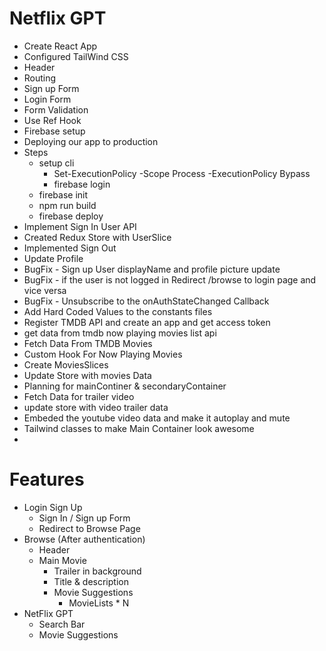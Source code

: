 # Netflix GPT

- Create React App
- Configured TailWind CSS
- Header
- Routing
- Sign up Form
- Login Form
- Form Validation
- Use Ref Hook
- Firebase setup
- Deploying our app to production
- Steps   
    - setup cli
         - Set-ExecutionPolicy -Scope Process -ExecutionPolicy Bypass
         - firebase login
    - firebase init
    - npm run build
    - firebase deploy
- Implement Sign In User API
- Created Redux Store with UserSlice
- Implemented Sign Out
- Update Profile
- BugFix - Sign up User displayName and profile picture update
- BugFix - if the user is not logged in Redirect /browse to login page and vice versa
- BugFix - Unsubscribe to the onAuthStateChanged Callback
- Add Hard Coded Values to the constants files
- Register TMDB API and create an app and get access token
- get data from tmdb now playing movies list api
- Fetch Data From TMDB Movies
- Custom Hook For Now Playing Movies
- Create MoviesSlices
- Update Store with movies Data
- Planning for mainContiner & secondaryContainer
- Fetch Data for trailer video
- update store with video trailer data
- Embeded the youtube video data and make it autoplay and mute
- Tailwind classes to make Main Container look awesome
-   

# Features

- Login Sign Up
    - Sign In / Sign up Form
    - Redirect to Browse Page
- Browse (After authentication)
    - Header
    - Main Movie
        - Trailer in background
        - Title & description
        - Movie Suggestions
            - MovieLists * N
- NetFlix GPT 
    - Search Bar
    - Movie Suggestions